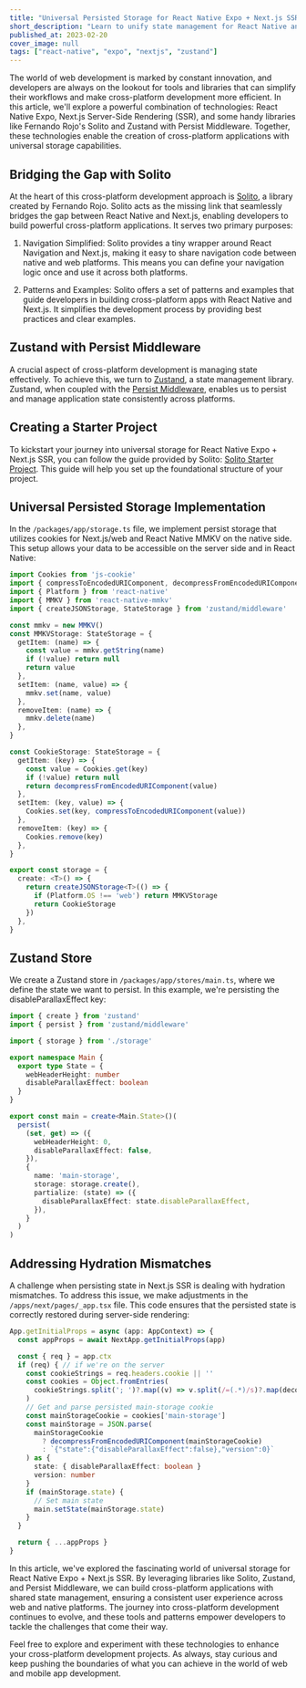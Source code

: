 ```yaml
---
title: "Universal Persisted Storage for React Native Expo + Next.js SSR"
short_description: "Learn to unify state management for React Native and Next.js with Solito, Zustand, and Persist Middleware. Achieve cross-platform consistency effortlessly."
published_at: 2023-02-20
cover_image: null
tags: ["react-native", "expo", "nextjs", "zustand"]
---
```


The world of web development is marked by constant innovation, and developers are always on the lookout for tools and libraries that can simplify their workflows and make cross-platform development more efficient. In this article, we'll explore a powerful combination of technologies: React Native Expo, Next.js Server-Side Rendering (SSR), and some handy libraries like Fernando Rojo's Solito and Zustand with Persist Middleware. Together, these technologies enable the creation of cross-platform applications with universal storage capabilities.

## Bridging the Gap with Solito

At the heart of this cross-platform development approach is [Solito](https://solito.dev/), a library created by Fernando Rojo. Solito acts as the missing link that seamlessly bridges the gap between React Native and Next.js, enabling developers to build powerful cross-platform applications. It serves two primary purposes:

1. Navigation Simplified: Solito provides a tiny wrapper around React Navigation and Next.js, making it easy to share navigation code between native and web platforms. This means you can define your navigation logic once and use it across both platforms.

2. Patterns and Examples: Solito offers a set of patterns and examples that guide developers in building cross-platform apps with React Native and Next.js. It simplifies the development process by providing best practices and clear examples.

## Zustand with Persist Middleware

A crucial aspect of cross-platform development is managing state effectively. To achieve this, we turn to [Zustand](https://zustand-demo.pmnd.rs/), a state management library. Zustand, when coupled with the [Persist Middleware](https://docs.pmnd.rs/zustand/integrations/persisting-store-data), enables us to persist and manage application state consistently across platforms.

## Creating a Starter Project

To kickstart your journey into universal storage for React Native Expo + Next.js SSR, you can follow the guide provided by Solito: [Solito Starter Project](https://solito.dev/starter). This guide will help you set up the foundational structure of your project.

## Universal Persisted Storage Implementation

In the `/packages/app/storage.ts` file, we implement persist storage that utilizes cookies for Next.js/web and React Native MMKV on the native side. This setup allows your data to be accessible on the server side and in React Native:

```ts
import Cookies from 'js-cookie'
import { compressToEncodedURIComponent, decompressFromEncodedURIComponent } from 'lz-string'
import { Platform } from 'react-native'
import { MMKV } from 'react-native-mmkv'
import { createJSONStorage, StateStorage } from 'zustand/middleware'

const mmkv = new MMKV()
const MMKVStorage: StateStorage = {
  getItem: (name) => {
    const value = mmkv.getString(name)
    if (!value) return null
    return value
  },
  setItem: (name, value) => {
    mmkv.set(name, value)
  },
  removeItem: (name) => {
    mmkv.delete(name)
  },
}

const CookieStorage: StateStorage = {
  getItem: (key) => {
    const value = Cookies.get(key)
    if (!value) return null
    return decompressFromEncodedURIComponent(value)
  },
  setItem: (key, value) => {
    Cookies.set(key, compressToEncodedURIComponent(value))
  },
  removeItem: (key) => {
    Cookies.remove(key)
  },
}

export const storage = {
  create: <T>() => {
    return createJSONStorage<T>(() => {
      if (Platform.OS !== 'web') return MMKVStorage
      return CookieStorage
    })
  },
}
```

## Zustand Store

We create a Zustand store in `/packages/app/stores/main.ts`, where we define the state we want to persist. In this example, we're persisting the disableParallaxEffect key:

```ts
import { create } from 'zustand'
import { persist } from 'zustand/middleware'

import { storage } from './storage'

export namespace Main {
  export type State = {
    webHeaderHeight: number
    disableParallaxEffect: boolean
  }
}

export const main = create<Main.State>()(
  persist(
    (set, get) => ({
      webHeaderHeight: 0,
      disableParallaxEffect: false,
    }),
    {
      name: 'main-storage',
      storage: storage.create(),
      partialize: (state) => ({
        disableParallaxEffect: state.disableParallaxEffect,
      }),
    }
  )
)
```

## Addressing Hydration Mismatches

A challenge when persisting state in Next.js SSR is dealing with hydration mismatches. To address this issue, we make adjustments in the `/apps/next/pages/_app.tsx` file. This code ensures that the persisted state is correctly restored during server-side rendering:

```ts
App.getInitialProps = async (app: AppContext) => {
  const appProps = await NextApp.getInitialProps(app)

  const { req } = app.ctx
  if (req) { // if we're on the server
    const cookieStrings = req.headers.cookie || ''
    const cookies = Object.fromEntries(
      cookieStrings.split('; ')?.map((v) => v.split(/=(.*)/s)?.map(decodeURIComponent))
    )
    // Get and parse persisted main-storage cookie
    const mainStorageCookie = cookies['main-storage']
    const mainStorage = JSON.parse(
      mainStorageCookie
        ? decompressFromEncodedURIComponent(mainStorageCookie)
        : `{"state":{"disableParallaxEffect":false},"version":0}`
    ) as {
      state: { disableParallaxEffect: boolean }
      version: number
    }
    if (mainStorage.state) {
      // Set main state
      main.setState(mainStorage.state)
    }
  }

  return { ...appProps }
}
```

In this article, we've explored the fascinating world of universal storage for React Native Expo + Next.js SSR. By leveraging libraries like Solito, Zustand, and Persist Middleware, we can build cross-platform applications with shared state management, ensuring a consistent user experience across web and native platforms. The journey into cross-platform development continues to evolve, and these tools and patterns empower developers to tackle the challenges that come their way.

Feel free to explore and experiment with these technologies to enhance your cross-platform development projects. As always, stay curious and keep pushing the boundaries of what you can achieve in the world of web and mobile app development.
